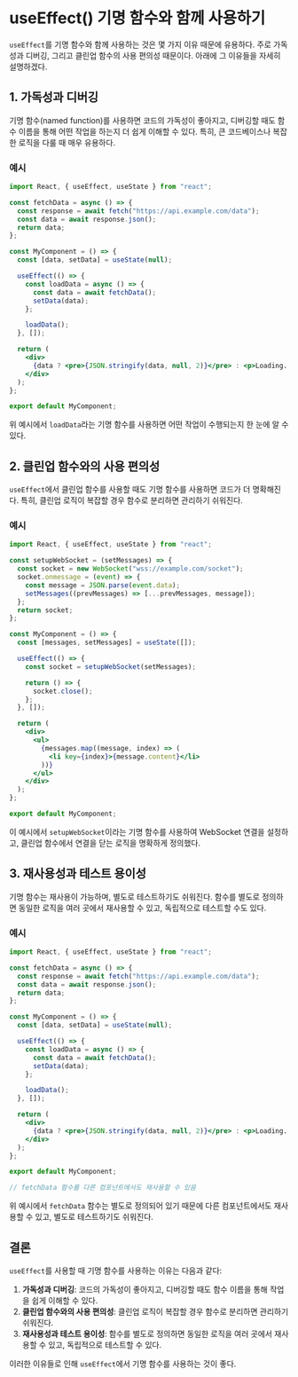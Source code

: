 # useEffect() 기명 함수와 함께 사용하기

`useEffect`를 기명 함수와 함께 사용하는 것은 몇 가지 이유 때문에 유용하다. 주로 가독성과 디버깅, 그리고 클린업 함수의 사용 편의성 때문이다. 아래에 그 이유들을 자세히 설명하겠다.

## 1. 가독성과 디버깅

기명 함수(named function)를 사용하면 코드의 가독성이 좋아지고, 디버깅할 때도 함수 이름을 통해 어떤 작업을 하는지 더 쉽게 이해할 수 있다. 특히, 큰 코드베이스나 복잡한 로직을 다룰 때 매우 유용하다.

### 예시

```jsx
import React, { useEffect, useState } from "react";

const fetchData = async () => {
  const response = await fetch("https://api.example.com/data");
  const data = await response.json();
  return data;
};

const MyComponent = () => {
  const [data, setData] = useState(null);

  useEffect(() => {
    const loadData = async () => {
      const data = await fetchData();
      setData(data);
    };

    loadData();
  }, []);

  return (
    <div>
      {data ? <pre>{JSON.stringify(data, null, 2)}</pre> : <p>Loading...</p>}
    </div>
  );
};

export default MyComponent;
```

위 예시에서 `loadData`라는 기명 함수를 사용하면 어떤 작업이 수행되는지 한 눈에 알 수 있다.

## 2. 클린업 함수와의 사용 편의성

`useEffect`에서 클린업 함수를 사용할 때도 기명 함수를 사용하면 코드가 더 명확해진다. 특히, 클린업 로직이 복잡할 경우 함수로 분리하면 관리하기 쉬워진다.

### 예시

```jsx
import React, { useEffect, useState } from "react";

const setupWebSocket = (setMessages) => {
  const socket = new WebSocket("wss://example.com/socket");
  socket.onmessage = (event) => {
    const message = JSON.parse(event.data);
    setMessages((prevMessages) => [...prevMessages, message]);
  };
  return socket;
};

const MyComponent = () => {
  const [messages, setMessages] = useState([]);

  useEffect(() => {
    const socket = setupWebSocket(setMessages);

    return () => {
      socket.close();
    };
  }, []);

  return (
    <div>
      <ul>
        {messages.map((message, index) => (
          <li key={index}>{message.content}</li>
        ))}
      </ul>
    </div>
  );
};

export default MyComponent;
```

이 예시에서 `setupWebSocket`이라는 기명 함수를 사용하여 WebSocket 연결을 설정하고, 클린업 함수에서 연결을 닫는 로직을 명확하게 정의했다.

## 3. 재사용성과 테스트 용이성

기명 함수는 재사용이 가능하며, 별도로 테스트하기도 쉬워진다. 함수를 별도로 정의하면 동일한 로직을 여러 곳에서 재사용할 수 있고, 독립적으로 테스트할 수도 있다.

### 예시

```jsx
import React, { useEffect, useState } from "react";

const fetchData = async () => {
  const response = await fetch("https://api.example.com/data");
  const data = await response.json();
  return data;
};

const MyComponent = () => {
  const [data, setData] = useState(null);

  useEffect(() => {
    const loadData = async () => {
      const data = await fetchData();
      setData(data);
    };

    loadData();
  }, []);

  return (
    <div>
      {data ? <pre>{JSON.stringify(data, null, 2)}</pre> : <p>Loading...</p>}
    </div>
  );
};

export default MyComponent;

// fetchData 함수를 다른 컴포넌트에서도 재사용할 수 있음
```

위 예시에서 `fetchData` 함수는 별도로 정의되어 있기 때문에 다른 컴포넌트에서도 재사용할 수 있고, 별도로 테스트하기도 쉬워진다.

## 결론

`useEffect`를 사용할 때 기명 함수를 사용하는 이유는 다음과 같다:

1. **가독성과 디버깅**: 코드의 가독성이 좋아지고, 디버깅할 때도 함수 이름을 통해 작업을 쉽게 이해할 수 있다.
2. **클린업 함수와의 사용 편의성**: 클린업 로직이 복잡할 경우 함수로 분리하면 관리하기 쉬워진다.
3. **재사용성과 테스트 용이성**: 함수를 별도로 정의하면 동일한 로직을 여러 곳에서 재사용할 수 있고, 독립적으로 테스트할 수 있다.

이러한 이유들로 인해 `useEffect`에서 기명 함수를 사용하는 것이 좋다.
